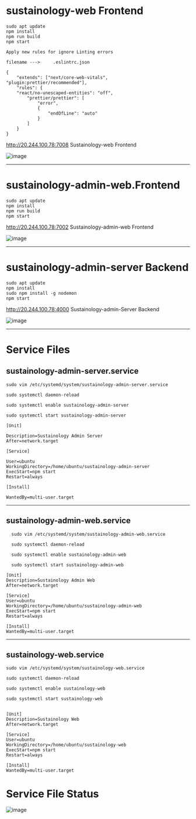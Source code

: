 # sustainology-web Frontend

    sudo apt update 
    npm install 
    npm run build
    npm start

`Apply new rules for ignore Linting errors`

    filename --->     .eslintrc.json 
    
    {
        "extends": ["next/core-web-vitals", "plugin:prettier/recommended"],
        "rules": { 
    	"react/no-unescaped-entities": "off",
            "prettier/prettier": [
                "error",
                {
                    "endOfLine": "auto"
                }
            ]
        }
    }

http://20.244.100.78:7008 Sustainology-web Frontend

![image](https://github.com/Parasharam-DevOps/snaatak-p7-repo/assets/132131379/f36d317b-2f04-41d0-b5c8-2c15f574d237)

----

# sustainology-admin-web.Frontend

    sudo apt update 
    npm install 
    npm run build
    npm start

http://20.244.100.78:7002 Sustainology-admin-web Frontend

![image](https://github.com/Parasharam-DevOps/snaatak-p7-repo/assets/132131379/d79b93b6-9e8c-419e-a9f7-e603e34cadae)

----

# sustainology-admin-server Backend

    sudo apt update 
    npm install 
    sudo npm install -g nodemon
    npm start 

http://20.244.100.78:4000 Sustainology-admin-Server Backend

![image](https://github.com/Parasharam-DevOps/snaatak-p7-repo/assets/132131379/bfd643bf-318d-4ce6-bb7e-7e12bb75d699)

----

# Service Files

## sustainology-admin-server.service

    
    sudo vim /etc/systemd/system/sustainology-admin-server.service
    
    sudo systemctl daemon-reload
    
    sudo systemctl enable sustainology-admin-server
        
    sudo systemctl start sustainology-admin-server

```shell
[Unit]

Description=Sustainology Admin Server
After=network.target

[Service]

User=ubuntu
WorkingDirectory=/home/ubuntu/sustainology-admin-server
ExecStart=npm start
Restart=always

[Install]

WantedBy=multi-user.target

```

---

## sustainology-admin-web.service

      sudo vim /etc/systemd/system/sustainology-admin-web.service
      
      sudo systemctl daemon-reload
      
      sudo systemctl enable sustainology-admin-web
      
      sudo systemctl start sustainology-admin-web

```shell
[Unit]
Description=Sustainology Admin Web
After=network.target

[Service]
User=ubuntu
WorkingDirectory=/home/ubuntu/sustainology-admin-web
ExecStart=npm start
Restart=always

[Install]
WantedBy=multi-user.target
```

---

## sustainology-web.service

    sudo vim /etc/systemd/system/sustainology-web.service
    
    sudo systemctl daemon-reload
    
    sudo systemctl enable sustainology-web
    
    sudo systemctl start sustainology-web

```shell

[Unit]
Description=Sustainology Web
After=network.target

[Service]
User=ubuntu
WorkingDirectory=/home/ubuntu/sustainology-web
ExecStart=npm start
Restart=always

[Install]
WantedBy=multi-user.target

```

# Service File Status

![image](https://github.com/Parasharam-DevOps/snaatak-p7-repo/assets/132131379/bc2d9a2c-2139-4739-9d97-37a29155742a)









